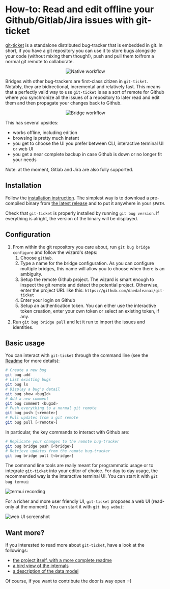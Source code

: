 # How-to: Read and edit offline your Github/Gitlab/Jira issues with git-ticket

[git-ticket](https://github.com/daedaleanai/git-ticket) is a standalone distributed bug-tracker that is embedded in git. In short, if you have a git repository you can use it to store bugs alongside your code (without mixing them though!), push and pull them to/from a normal git remote to collaborate.

<p align="center">
    <img src="../misc/diagrams/native_workflow.png" alt="Native workflow">
</p>

Bridges with other bug-trackers are first-class citizen in `git-ticket`. Notably, they are bidirectional, incremental and relatively fast. This means that a perfectly valid way to use `git-ticket` is as a sort of remote for Github where you synchronize all the issues of a repository to later read and edit them and then propagate your changes back to Github.

<p align="center">
    <img src="../misc/diagrams/bridge_workflow.png" alt="Bridge workflow">
</p>

This has several upsides:
- works offline, including edition
- browsing is pretty much instant
- you get to choose the UI you prefer between CLI, interactive terminal UI or web UI
- you get a near complete backup in case Github is down or no longer fit your needs

Note: at the moment, Gitlab and Jira are also fully supported.

## Installation

Follow the [installation instruction](https://github.com/daedaleanai/git-ticket#installation). The simplest way is to download a pre-compiled binary from [the latest release](https://github.com/daedaleanai/git-ticket/releases/latest) and to put it anywhere in your `$PATH`.

Check that `git-ticket` is properly installed by running `git bug version`. If everything is alright, the version of the binary will be displayed.

## Configuration

1. From within the git repository you care about, run `git bug bridge configure` and follow the wizard's steps:
    1. Choose `github`.
    1. Type a name for the bridge configuration. As you can configure multiple bridges, this name will allow you to choose when there is an ambiguity.
    1. Setup the remote Github project. The wizard is smart enough to inspect the git remote and detect the potential project. Otherwise, enter the project URL like this: `https://github.com/daedaleanai/git-ticket`
    1. Enter your login on Github
    1. Setup an authentication token. You can either use the interactive token creation, enter your own token or select an existing token, if any.
1. Run `git bug bridge pull` and let it run to import the issues and identities.

## Basic usage

You can interact with `git-ticket` through the command line (see the [Readme](../README.md#cli-usage) for more details):
```bash
# Create a new bug
git bug add
# List existing bugs
git bug ls
# Display a bug's detail
git bug show <bugId>
# Add a new comment
git bug comment <bugId>
# Push everything to a normal git remote
git bug push [<remote>]
# Pull updates from a git remote
git bug pull [<remote>]
```

In particular, the key commands to interact with Github are:
```bash
# Replicate your changes to the remote bug-tracker
git bug bridge push [<bridge>]
# Retrieve updates from the remote bug-tracker
git bug bridge pull [<bridge>]
```

The command line tools are really meant for programmatic usage or to integrate `git-ticket` into your editor of choice. For day to day usage, the recommended way is the interactive terminal UI. You can start it with `git bug termui`:

![termui recording](../misc/termui_recording.gif)

For a richer and more user friendly UI, `git-ticket` proposes a web UI (read-only at the moment). You can start it with `git bug webui`:

![web UI screenshot](../misc/webui2.png)

## Want more?

If you interested to read more about `git-ticket`, have a look at the followings:
- [the project itself, with a more complete readme](https://github.com/daedaleanai/git-ticket)
- [a bird view of the internals](https://github.com/daedaleanai/git-ticket/blob/master/doc/architecture.md)
- [a description of the data model](https://github.com/daedaleanai/git-ticket/blob/master/doc/model.md)

Of course, if you want to contribute the door is way open :-)